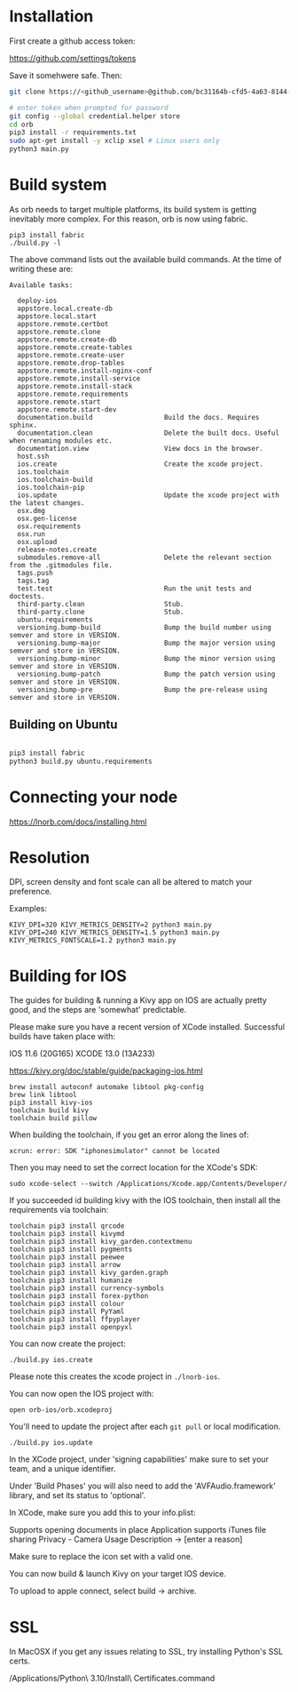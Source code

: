 # Installation

First create a github access token:

https://github.com/settings/tokens

Save it somehwere safe. Then:

```bash
git clone https://<github_username>@github.com/bc31164b-cfd5-4a63-8144-875100622b2d/orb.git

# enter token when prompted for password
git config --global credential.helper store
cd orb
pip3 install -r requirements.txt
sudo apt-get install -y xclip xsel # Linux users only
python3 main.py

```

# Build system

As orb needs to target multiple platforms, its build system is getting inevitably more complex. For this reason, orb is now using fabric.

```python3
pip3 install fabric
./build.py -l
```

The above command lists out the available build commands. At the time of writing these are:

    Available tasks:

      deploy-ios
      appstore.local.create-db
      appstore.local.start
      appstore.remote.certbot
      appstore.remote.clone
      appstore.remote.create-db
      appstore.remote.create-tables
      appstore.remote.create-user
      appstore.remote.drop-tables
      appstore.remote.install-nginx-conf
      appstore.remote.install-service
      appstore.remote.install-stack
      appstore.remote.requirements
      appstore.remote.start
      appstore.remote.start-dev
      documentation.build                  Build the docs. Requires sphinx.
      documentation.clean                  Delete the built docs. Useful when renaming modules etc.
      documentation.view                   View docs in the browser.
      host.ssh
      ios.create                           Create the xcode project.
      ios.toolchain
      ios.toolchain-build
      ios.toolchain-pip
      ios.update                           Update the xcode project with the latest changes.
      osx.dmg
      osx.gen-license
      osx.requirements
      osx.run
      osx.upload
      release-notes.create
      submodules.remove-all                Delete the relevant section from the .gitmodules file.
      tags.push
      tags.tag
      test.test                            Run the unit tests and doctests.
      third-party.clean                    Stub.
      third-party.clone                    Stub.
      ubuntu.requirements
      versioning.bump-build                Bump the build number using semver and store in VERSION.
      versioning.bump-major                Bump the major version using semver and store in VERSION.
      versioning.bump-minor                Bump the minor version using semver and store in VERSION.
      versioning.bump-patch                Bump the patch version using semver and store in VERSION.
      versioning.bump-pre                  Bump the pre-release using semver and store in VERSION.

## Building on Ubuntu

```bash

pip3 install fabric
python3 build.py ubuntu.requirements

```

# Connecting your node

https://lnorb.com/docs/installing.html

# Resolution

DPI, screen density and font scale can all be altered to match your preference.

Examples:

```
KIVY_DPI=320 KIVY_METRICS_DENSITY=2 python3 main.py
KIVY_DPI=240 KIVY_METRICS_DENSITY=1.5 python3 main.py
KIVY_METRICS_FONTSCALE=1.2 python3 main.py
```

# Building for IOS

The guides for building & running a Kivy app on IOS are actually pretty good, and the steps are 'somewhat' predictable.

Please make sure you have a recent version of XCode installed. Successful builds have taken place with:

IOS 11.6 (20G165)
XCODE 13.0 (13A233)

https://kivy.org/doc/stable/guide/packaging-ios.html

```
brew install autoconf automake libtool pkg-config
brew link libtool
pip3 install kivy-ios
toolchain build kivy
toolchain build pillow
```

When building the toolchain, if you get an error along the lines of:

```
xcrun: error: SDK "iphonesimulator" cannot be located
```

Then you may need to set the correct location for the XCode's SDK:

```
sudo xcode-select --switch /Applications/Xcode.app/Contents/Developer/
```

If you succeeded id building kivy with the IOS toolchain, then install all the requirements via toolchain:

```
toolchain pip3 install qrcode
toolchain pip3 install kivymd
toolchain pip3 install kivy_garden.contextmenu
toolchain pip3 install pygments
toolchain pip3 install peewee
toolchain pip3 install arrow
toolchain pip3 install kivy_garden.graph
toolchain pip3 install humanize
toolchain pip3 install currency-symbols
toolchain pip3 install forex-python
toolchain pip3 install colour
toolchain pip3 install PyYaml
toolchain pip3 install ffpyplayer
toolchain pip3 install openpyxl
```


You can now create the project:
```
./build.py ios.create
```

Please note this creates the xcode project in `./lnorb-ios`.

You can now open the IOS project with:

```
open orb-ios/orb.xcodeproj
```

You'll need to update the project after each `git pull` or local modification.

```
./build.py ios.update
```

In the XCode project, under 'signing capabilities' make sure to set your team, and a unique identifier.

Under 'Build Phases' you will also need to add the 'AVFAudio.framework' library, and set its status to 'optional'.

In XCode, make sure you add this to your info.plist:

Supports opening documents in place
Application supports iTunes file sharing
Privacy - Camera Usage Description     ->          [enter a reason]

Make sure to replace the icon set with a valid one.

You can now build & launch Kivy on your target IOS device.

To upload to apple connect, select build -> archive.


# SSL

In MacOSX if you get any issues relating to SSL, try installing Python's SSL certs.

/Applications/Python\ 3.10/Install\ Certificates.command